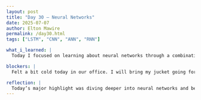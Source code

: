 ```yaml
---
layout: post
title: "Day 30 – Neural Networks"
date: 2025-07-07
author: Elton Mawire
permalink: /day30.html
tags: ["LSTM", "CNN", "ANN", "RNN"]

what_i_learned: |
  Today I focused on learning about neural networks through a combination of YouTube tutorials, research papers, and Google Gemini. I wanted to dive deeper into these models to better understand how they could support our project work. In particular, I spent time reviewing LSTM (Long Short-Term Memory) networks because they are especially relevant for time series prediction tasks like ours. LSTMs are well-suited for handling sequential data, which aligns with the hourly air quality readings we've been working with. This refresher gave me a stronger foundation in how neural networks learn patterns over time, and it also helped clarify some of the concepts I’ve encountered in the papers we’ve been reading. The rest of the time was spent reflecting on how we might incorporate or compare neural models to the gradient boosting models we’ve been using.

blockers: |
  Felt a bit cold today in our office. I will bring my jucket going forward.

reflection: |
  Today’s major highlight was diving deeper into neural networks and being able to add to what I already understood about deep learning. I really enjoyed the process of exploring LSTM models more intentionally, especially because they relate so well to our time-series data. It felt good to connect what I was learning from YouTube, research papers, and Gemini with the real-world application in our project. This kind of self-guided learning reminded me how much I enjoy the challenge of understanding complex systems and making them useful. Looking forward to continuing this momentum as we refine our approach!
---
```

